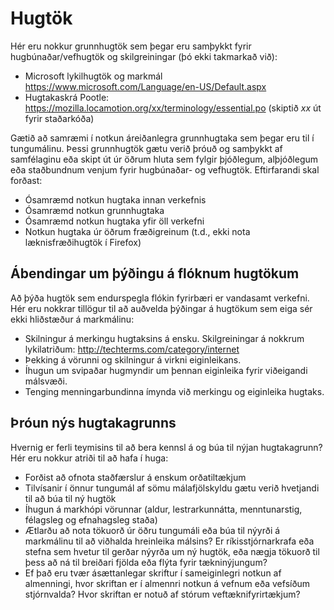 # Hugtök

Hér eru nokkur grunnhugtök sem þegar eru samþykkt fyrir hugbúnaðar/vefhugtök og skilgreiningar (þó ekki takmarkað við):

* Microsoft lykilhugtök og markmál  <a href="https://www.microsoft.com/Language/en-US/Default.aspx">https://www.microsoft.com/Language/en-US/Default.aspx</a>
* Hugtakaskrá Pootle: <a href="https://mozilla.locamotion.org/xx/terminology/essential.po">https://mozilla.locamotion.org/xx/terminology/essential.po</a> (skiptið *xx* út fyrir staðarkóða)

Gætið að samræmi í notkun áreiðanlegra grunnhugtaka sem þegar eru til í tungumálinu. Þessi grunnhugtök gætu verið þróuð og samþykkt af samfélaginu eða skipt út úr öðrum hluta sem fylgir þjóðlegum, alþjóðlegum eða staðbundnum venjum fyrir hugbúnaðar- og vefhugtök. Eftirfarandi skal forðast:

* Ósamræmd notkun hugtaka innan verkefnis
* Ósamræmd notkun grunnhugtaka
* Ósamræmd notkun hugtaka yfir öll verkefni
* Notkun hugtaka úr öðrum fræðigreinum (t.d., ekki nota læknisfræðihugtök í Firefox)

## Ábendingar um þýðingu á flóknum hugtökum

Að þýða hugtök sem endurspegla flókin fyrirbæri er vandasamt verkefni. Hér eru nokkrar tillögur til að auðvelda þýðingar á hugtökum sem eiga sér ekki hliðstæður á markmálinu:

* Skilningur á merkingu hugtaksins á ensku. Skilgreiningar á nokkrum lykilatriðum: <a href="http://techterms.com/category/internet">http://techterms.com/category/internet</a>
* Þekking á vörunni og skilningur á virkni eiginleikans.
* Íhugun um svipaðar hugmyndir um þennan eiginleika fyrir viðeigandi málsvæði.
* Tenging menningarbundinna ímynda við merkingu og eiginleika hugtaks.

## Þróun nýs hugtakagrunns

Hvernig er ferli teymisins til að bera kennsl á og búa til nýjan hugtakagrunn? Hér eru nokkur atriði til að hafa í huga:

* Forðist að ofnota staðfærslur á enskum orðatiltækjum
* Tilvísanir í önnur tungumál af sömu málafjölskyldu gætu verið hvetjandi til að búa til ný hugtök
* Íhugun á markhópi vörunnar (aldur, lestrarkunnátta, menntunarstig, félagsleg og efnahagsleg staða)
* Ætlarðu að nota tökuorð úr öðru tungumáli eða búa til nýyrði á markmálinu til að viðhalda hreinleika málsins? Er ríkisstjórnarkrafa eða stefna sem hvetur til gerðar nýyrða um ný hugtök, eða nægja tökuorð til þess að ná til breiðari fjölda eða flýta fyrir tækninýjungum?
* Ef það eru tvær ásættanlegar skriftur í sameiginlegri notkun af almenningi, hvor skriftan er í almennri notkun á vefnum eða vefsíðum stjórnvalda? Hvor skriftan er notuð af stórum veftæknifyrirtækjum?
